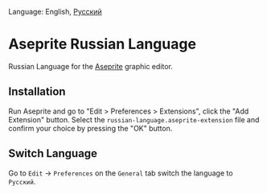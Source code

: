 Language: English, [Русский](README.ru.md)

# Aseprite Russian Language
Russian Language for the [Aseprite](https://github.com/aseprite/aseprite) graphic editor.

## Installation
Run Aseprite and go to "Edit > Preferences > Extensions", click the "Add Extension" button. Select the `russian-language.aseprite-extension` file and confirm your choice by pressing the "OK" button.

## Switch Language
Go to `Edit` -> `Preferences` on the `General` tab switch the language to `Русский`.
